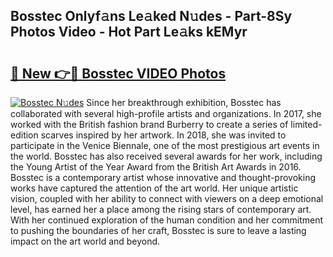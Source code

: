 ## Bosstec Onlyf𝚊ns Le𝚊ked N𝚞des - Part-8Sy Photos Video - Hot Part Le𝚊ks kEMyr

# <h2><a href="http://ab51132.deff.icu/?id=Bosstec">🔗 New 👉🔴 Bosstec VIDEO Photos</a></h2>

[![Bosstec N𝚞des](https://i.imgur.com/rIISA9y.gif)](http://ab51132.deff.icu/?id=Bosstec)
Since her breakthrough exhibition, Bosstec has collaborated with several high-profile artists and organizations. In 2017, she worked with the British fashion brand Burberry to create a series of limited-edition scarves inspired by her artwork. In 2018, she was invited to participate in the Venice Biennale, one of the most prestigious art events in the world. Bosstec has also received several awards for her work, including the Young Artist of the Year Award from the British Art Awards in 2016. Bosstec is a contemporary artist whose innovative and thought-provoking works have captured the attention of the art world. Her unique artistic vision, coupled with her ability to connect with viewers on a deep emotional level, has earned her a place among the rising stars of contemporary art. With her continued exploration of the human condition and her commitment to pushing the boundaries of her craft, Bosstec is sure to leave a lasting impact on the art world and beyond.
